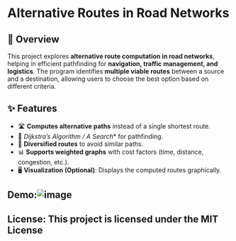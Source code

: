# Alternative Routes in Road Networks

## 📌 Overview
This project explores **alternative route computation in road networks**, helping in efficient pathfinding for **navigation, traffic management, and logistics**. The program identifies **multiple viable routes** between a source and a destination, allowing users to choose the best option based on different criteria.

## ✨ Features
- 🛣️ **Computes alternative paths** instead of a single shortest route.  
- 🚀 **Dijkstra’s Algorithm / A* Search** for pathfinding.  
- 🔄 **Diversified routes** to avoid similar paths.  
- 📊 **Supports weighted graphs** with cost factors (time, distance, congestion, etc.).  
- 🖥️ **Visualization (Optional)**: Displays the computed routes graphically.
    
## Demo:![image](https://github.com/user-attachments/assets/cbe707aa-8de5-4acf-ada3-37c5d5e7da98)


## License: This project is licensed under the MIT License




